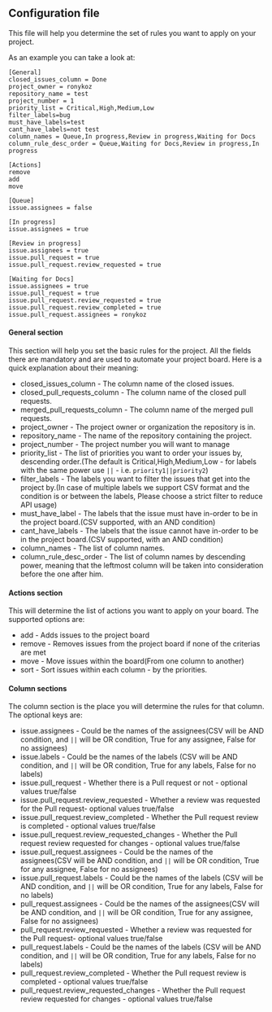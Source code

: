 ## Configuration file
This file will help you determine the set of rules you want to apply on your project.

As an example you can take a look at:
```buildoutcfg
[General]
closed_issues_column = Done
project_owner = ronykoz
repository_name = test
project_number = 1
priority_list = Critical,High,Medium,Low
filter_labels=bug
must_have_labels=test
cant_have_labels=not test
column_names = Queue,In progress,Review in progress,Waiting for Docs
column_rule_desc_order = Queue,Waiting for Docs,Review in progress,In progress

[Actions]
remove
add
move

[Queue]
issue.assignees = false

[In progress]
issue.assignees = true

[Review in progress]
issue.assignees = true
issue.pull_request = true
issue.pull_request.review_requested = true

[Waiting for Docs]
issue.assignees = true
issue.pull_request = true
issue.pull_request.review_requested = true
issue.pull_request.review_completed = true
issue.pull_request.assignees = ronykoz

```

#### General section
This section will help you set the basic rules for the project. All the fields there are mandatory and are used to automate your project board.
Here is a quick explanation about their meaning:

- closed_issues_column - The column name of the closed issues.
- closed_pull_requests_column - The column name of the closed pull requests.
- merged_pull_requests_column - The column name of the merged pull requests.
- project_owner - The project owner or organization the repository is in.
- repository_name - The name of the repository containing the project.
- project_number - The project number you will want to manage
- priority_list - The list of priorities you want to order your issues by, descending order.(The default is Critical,High,Medium,Low - for labels with the same power use `||` - i.e. `priority1||priority2`)
- filter_labels - The labels you want to filter the issues that get into the project by.(In case of multiple labels we support CSV format and the condition is or between the labels, Please choose a strict filter to reduce API usage)
- must_have_label - The labels that the issue must have in-order to be in the project board.(CSV supported, with an AND condition)
- cant_have_labels - The labels that the issue cannot have in-order to be in the project board.(CSV supported, with an AND condition)
- column_names - The list of column names.
- column_rule_desc_order - The list of column names by descending power, meaning that the leftmost column will be taken into consideration before the one after him.


#### Actions section
This will determine the list of actions you want to apply on your board.
The supported options are:

- add - Adds issues to the project board
- remove - Removes issues from the project board if none of the criterias are met
- move - Move issues within the board(From one column to another)
- sort - Sort issues within each column - by the priorities.

#### Column sections
The column section is the place you will determine the rules for that column. The optional keys are:

- issue.assignees - Could be the names of the assignees(CSV will be AND condition, and `||` will be OR condition, True for any assignee, False for no assignees)
- issue.labels - Could be the names of the labels (CSV will be AND condition, and `||` will be OR condition, True for any labels, False for no labels)
- issue.pull_request - Whether there is a Pull request or not - optional values true/false
- issue.pull_request.review_requested - Whether a review was requested for the Pull request- optional values true/false
- issue.pull_request.review_completed - Whether the Pull request review is completed - optional values true/false
- issue.pull_request.review_requested_changes - Whether the Pull request review requested for changes - optional values true/false
- issue.pull_request.assignees - Could be the names of the assignees(CSV will be AND condition, and `||` will be OR condition, True for any assignee, False for no assignees)
- issue.pull_request.labels - Could be the names of the labels (CSV will be AND condition, and `||` will be OR condition, True for any labels, False for no labels)
- pull_request.assignees - Could be the names of the assignees(CSV will be AND condition, and `||` will be OR condition, True for any assignee, False for no assignees)
- pull_request.review_requested - Whether a review was requested for the Pull request- optional values true/false
- pull_request.labels - Could be the names of the labels (CSV will be AND condition, and `||` will be OR condition, True for any labels, False for no labels)
- pull_request.review_completed - Whether the Pull request review is completed - optional values true/false
- pull_request.review_requested_changes - Whether the Pull request review requested for changes - optional values true/false


